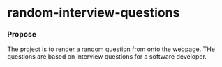 # random-interview-questions

### Propose
The project is to render a random question from onto the webpage. THe questions are based on interview questions for a software developer. 





